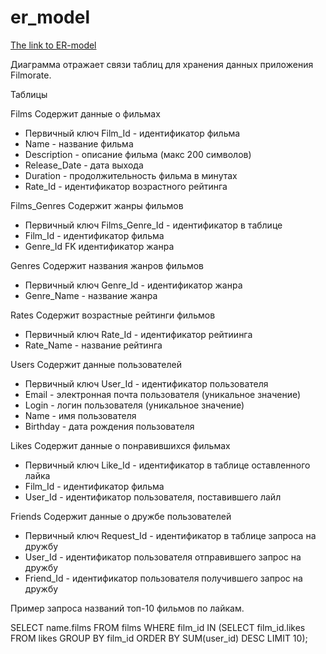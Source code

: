 # er_model

[The link to ER-model](https://app.quickdatabasediagrams.com/#/d/FaHQNw)

Диаграмма отражает связи таблиц для хранения данных приложения Filmorate.

Таблицы

Films
Содержит данные о фильмах
- Первичный ключ Film_Id - идентификатор фильма
- Name - название фильма
- Description - описание фильма (макс 200 символов)
- Release_Date - дата выхода
- Duration - продолжительность фильма в минутах
- Rate_Id - идентификатор возрастного рейтинга

Films_Genres
Содержит жанры фильмов
- Первичный ключ Films_Genre_Id - идентификатор в таблице
- Film_Id - идентификатор фильма
- Genre_Id FK идентификатор жанра

Genres
Содержит названия жанров фильмов
- Первичный ключ Genre_Id - идентификатор жанра
- Genre_Name - название жанра

Rates
Содержит возрастные рейтинги фильмов
- Первичный ключ Rate_Id - идентификатор рейтиинга
- Rate_Name - название рейтинга

Users
Содержит данные пользователей
- Первичный ключ User_Id - идентификатор пользователя
- Email - электронная почта пользователя (уникальное значение)
- Login - логин пользователя (уникальное значение)
- Name - имя пользователя
- Birthday - дата рождения пользователя

Likes
Содержит данные о понравившихся фильмах
- Первичный ключ Like_Id - идентификатор в таблице оставленного лайка
- Film_Id - идентификатор фильма
- User_Id - идентификатор пользователя, поставившего лайл

Friends
Содержит данные о дружбе пользователей
- Первичный ключ Request_Id - идентификатор в таблице запроса на дружбу
- User_Id - идентификатор пользователя отправившего запрос на дружбу
- Friend_Id - идентификатор пользователя получившего запрос на дружбу

Пример запроса названий топ-10 фильмов по лайкам.

SELECT name.films
FROM films
WHERE film_id IN (SELECT film_id.likes
                  FROM likes
                  GROUP BY film_id
                  ORDER BY SUM(user_id) DESC
                  LIMIT 10);
